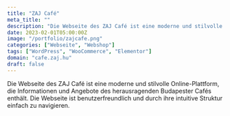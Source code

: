 ```yaml
---
title: "ZAJ Café"
meta_title: ""
description: "Die Webseite des ZAJ Café ist eine moderne und stilvolle Online-Plattform"
date: 2023-02-01T05:00:00Z
image: "/portfolio/zajcafe.png"
categories: ["Webseite", "Webshop"]
tags: ["WordPress", "WooCommerce", "Elementor"]
domain: "cafe.zaj.hu"
draft: false
---
```


Die Webseite des ZAJ Café ist eine moderne und stilvolle Online-Plattform, die Informationen und Angebote des herausragenden Budapester Cafés enthält. Die Webseite ist benutzerfreundlich und durch ihre intuitive Struktur einfach zu navigieren.